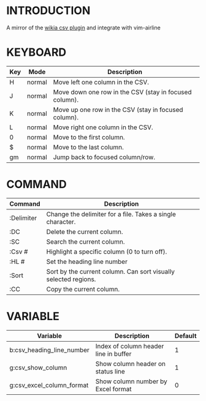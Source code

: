 INTRODUCTION
==============================================================================

A mirror of the [wikia csv plugin](http://vim.wikia.com/wiki/Csv)
and integrate with vim-airline

KEYBOARD
==============================================================================

Key | Mode   | Description
--- | ----   | -----------
H   | normal | Move left one column in the CSV.
J   | normal | Move down one row in the CSV (stay in focused column).
K   | normal | Move up one row in the CSV (stay in focused column).
L   | normal | Move right one column in the CSV.
0   | normal | Move to the first column.
$   | normal | Move to the last column.
gm  | normal | Jump back to focused column/row.

COMMAND
==============================================================================

Command    | Description
-------    | -----------
:Delimiter | Change the delimiter for a file. Takes a single character.
:DC        | Delete the current column.
:SC        | Search the current column.
:Csv #     | Highlight a specific column (0 to turn off).
:HL #      | Set the heading line number
:Sort      | Sort by the current column. Can sort visually selected regions.
:CC        | Copy the current column.

VARIABLE
==============================================================================

Variable                  | Description                           | Default
-------                   | -----------                           | -------
b:csv_heading_line_number | Index of column header line in buffer | 1
g:csv_show_column         | Show column header on status line     | 1
g:csv_excel_column_format | Show column number by Excel format    | 0
